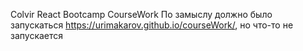Colvir React Bootcamp CourseWork
По замыслу должно было запускаться https://urimakarov.github.io/courseWork/,
но что-то не запускается